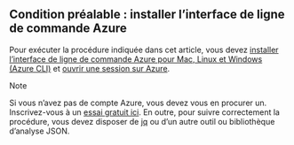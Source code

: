 ## <a name="prerequisite-install-the-azure-cli"></a>Condition préalable : installer l’interface de ligne de commande Azure
Pour exécuter la procédure indiquée dans cet article, vous devez [installer l’interface de ligne de commande Azure pour Mac, Linux et Windows (Azure CLI)](../articles/xplat-cli-install.md) et [ouvrir une session sur Azure](../articles/xplat-cli-connect.md). 

> [!NOTE]
> Si vous n’avez pas de compte Azure, vous devez vous en procurer un. Inscrivez-vous à un [essai gratuit ici](../articles/active-directory/sign-up-organization.md). En outre, pour suivre correctement la procédure, vous devez disposer de [jq](https://stedolan.github.io/jq/) ou d’un autre outil ou bibliothèque d’analyse JSON.
> 
> 



<!--HONumber=Nov16_HO3-->


